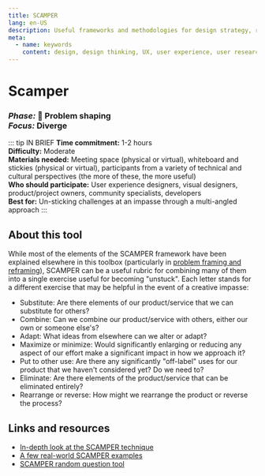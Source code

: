 ```yaml
---
title: SCAMPER
lang: en-US
description: Useful frameworks and methodologies for design strategy, research and testing
meta:
  - name: keywords
    content: design, design thinking, UX, user experience, user research, user testing
---
```


# Scamper

### _Phase:_ 🎨  Problem shaping<br/> _Focus:_ Diverge

::: tip IN BRIEF
**Time commitment:** 1-2 hours  
**Difficulty:** Moderate  
**Materials needed:** Meeting space (physical or virtual), whiteboard and stickies (physical or virtual), participants from a variety of technical and cultural perspectives (the more of these, the more useful)  
**Who should participate:** User experience designers, visual designers, product/project owners, community specialists, developers  
**Best for:** Un-sticking challenges at an impasse through a multi-angled approach
:::

## About this tool

While most of the elements of the SCAMPER framework have been explained elsewhere in this toolbox (particularly in [problem framing and reframing](problem-framing-reframing.md)), SCAMPER can be a useful rubric for combining many of them into a single exercise useful for becoming "unstuck". Each letter stands for a different exercise that may be helpful in the event of a creative impasse:

* Substitute: Are there elements of our product/service that we can substitute for others?
* Combine: Can we combine our product/service with others, either our own or someone else's?
* Adapt: What ideas from elsewhere can we alter or adapt?
* Maximize or minimize: Would significantly enlarging or reducing any aspect of our effort make a significant impact in how we approach it?
* Put to other use: Are there any significantly "off-label" uses for our product that we haven't considered yet? Do we need to?
* Eliminate: Are there elements of the product/service that can be eliminated entirely?
* Rearrange or reverse: How might we rearrange the product or reverse the process?

## Links and resources

* [In-depth look at the SCAMPER technique](https://www.designorate.com/a-guide-to-the-scamper-technique-for-creative-thinking/)
* [A few real-world SCAMPER examples](https://innovationmanagement.se/imtool-articles/scamper-your-way-to-greater-innovation/)
* [SCAMPER random question tool](https://litemind.com/scamper-tool/)
